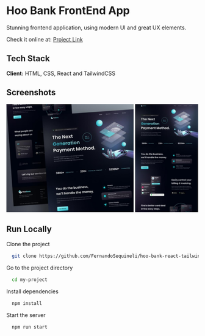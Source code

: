 # Hoo Bank FrontEnd App

Stunning frontend application, using modern UI and great UX elements.

Check it online at: [Project Link](https://fernandosequineli.github.io/hoo-bank-react-tailwind/)

## Tech Stack

**Client:** HTML, CSS, React and TailwindCSS

## Screenshots

![App Screenshot](./src/assets/hooBank.jpg)

## Run Locally

Clone the project

```bash
  git clone https://github.com/FernandoSequineli/hoo-bank-react-tailwind
```

Go to the project directory

```bash
  cd my-project
```

Install dependencies

```bash
  npm install
```

Start the server

```bash
  npm run start
```
